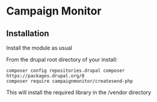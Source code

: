 # Campaign Monitor

## Installation

Install the module as usual

From the drupal root directory of your install:

```
composer config repositories.drupal composer https://packages.drupal.org/8
composer require campaignmonitor/createsend-php

```

This will install the required library in the /vendor directory
